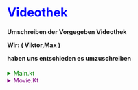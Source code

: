 
<h1 style=color:blue;> Videothek </h1>

<h4> 
Umschreiben der Vorgegeben Videothek 

<p> Wir: ( Viktor,Max ) 

<p>haben uns entschieden es umzuschreiben </p> 
</h4>



<!-- Main.kt erklärung🔽 
    ------------------- -->
<details>
<summary style=color:green;>Main.kt</summary>

Hier wird der code ausgeführt 

<p> Press Play ▶️
</details>


<!-- Movie.kt erklärung🔽
    ------------------- -->

<details>

<summary style=color:purple;>Movie.Kt</summary>

Definition einer 

<details> <summary style="border:1px solid orange"> data class "Movie" </summary>
Dies ist eine Class in der wir Strings definiren die wir jeder Zeit abrufen können über die class
</details>
<p>
<details><summary style="border:1px solid green">Val "movielist"</summary>
die eine Liste erstellt
</details>

</details>

<!--Todo classCollection.User Interaktion
    Login/Registration -->